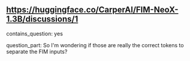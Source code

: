 ## https://huggingface.co/CarperAI/FIM-NeoX-1.3B/discussions/1

contains_question: yes

question_part: So I'm wondering if those are really the correct tokens to separate the FIM inputs?